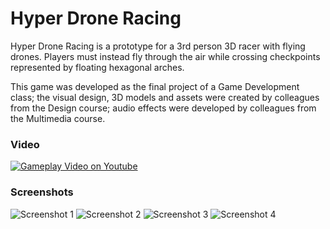 # Hyper Drone Racing

Hyper Drone Racing is a prototype for a 3rd person 3D racer with flying drones. Players must instead fly through the air while crossing checkpoints represented by floating hexagonal arches.

This game was developed as the final project of a Game Development class; the visual design, 3D models and assets were created by colleagues from the Design course; audio effects were developed by colleagues from the Multimedia course.

### Video

[![Gameplay Video on Youtube](https://cloud.githubusercontent.com/assets/4265649/19020257/84f91f24-889b-11e6-875f-9a160e70e341.jpg)](https://www.youtube.com/watch?v=PDj1YSzucys) 


### Screenshots

 ![Screenshot 1](https://cloud.githubusercontent.com/assets/4265649/19020145/c4c667be-8897-11e6-8db6-fb80e7f3a4e7.jpg)
 ![Screenshot 2](https://cloud.githubusercontent.com/assets/4265649/19020146/c6ae682e-8897-11e6-8305-dbb5bd4d7c2e.jpg)
 ![Screenshot 3](https://cloud.githubusercontent.com/assets/4265649/19020149/c85034dc-8897-11e6-8919-27d501fd21db.jpg)
 ![Screenshot 4](https://cloud.githubusercontent.com/assets/4265649/19020150/c9c358d0-8897-11e6-9fbe-9ad550138628.jpg)